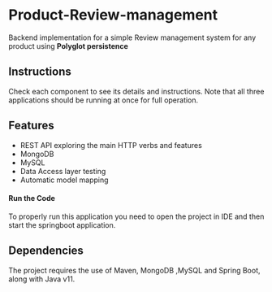 # Product-Review-management
Backend implementation for a simple Review management system for any product using **Polyglot persistence**

## Instructions

Check each component to see its details and instructions. Note that all three applications
should be running at once for full operation.

## Features

- REST API exploring the main HTTP verbs and features
- MongoDB
- MySQL
- Data Access layer testing
- Automatic model mapping

#### Run the Code

To properly run this application you need to open the project in IDE and then start the springboot application.


## Dependencies

The project requires the use of Maven, MongoDB ,MySQL and Spring Boot, along with Java v11.